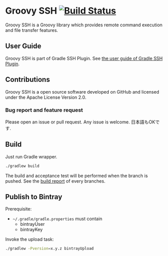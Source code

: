 Groovy SSH [![Build Status](https://travis-ci.org/int128/groovy-ssh.svg?branch=master)](https://travis-ci.org/int128/groovy-ssh)
==========

Groovy SSH is a Groovy library which provides remote command execution and file transfer features.


User Guide
----------

Groovy SSH is part of Gradle SSH Plugin.
See [the user guide of Gradle SSH Plugin](http://gradle-ssh-plugin.github.io/).


Contributions
-------------

Groovy SSH is a open source software developed on GitHub and licensed under the Apache License Version 2.0.


### Bug report and feature request

Please open an issue or pull request. Any issue is welcome. 日本語もOKです.


Build
-----

Just run Gradle wrapper.

```bash
./gradlew build
```

The build and acceptance test will be performed when the branch is pushed. See the [build report](http://gradle-ssh-plugin.github.io/build-report.html) of every branches.


Publish to Bintray
------------------

Prerequisite:

* `~/.gradle/gradle.properties` must contain 
  * bintrayUser
  * bintrayKey

Invoke the upload task:

```bash
./gradlew -Pversion=x.y.z bintrayUpload
```
